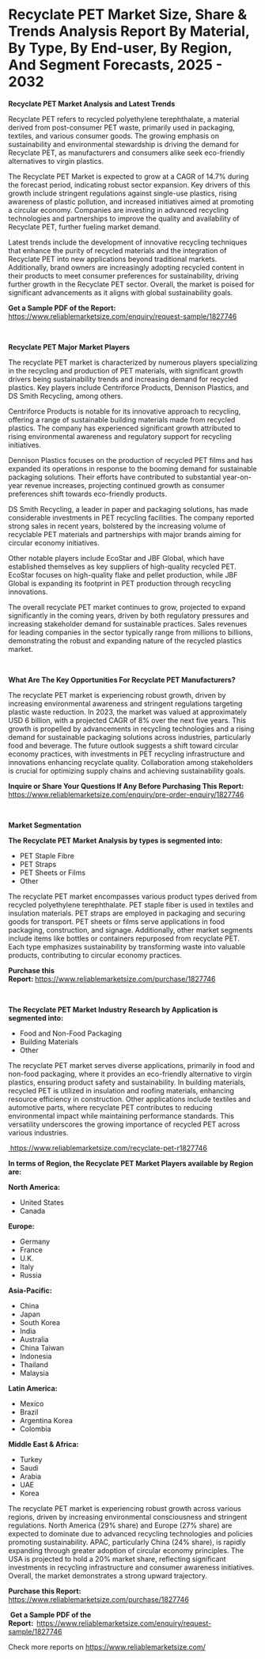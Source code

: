 <p><h1>Recyclate PET Market Size, Share & Trends Analysis Report By Material, By Type, By End-user, By Region, And Segment Forecasts, 2025 - 2032</h1></p><p><strong>Recyclate PET Market Analysis and Latest Trends</strong></p>
<p><p>Recyclate PET refers to recycled polyethylene terephthalate, a material derived from post-consumer PET waste, primarily used in packaging, textiles, and various consumer goods. The growing emphasis on sustainability and environmental stewardship is driving the demand for Recyclate PET, as manufacturers and consumers alike seek eco-friendly alternatives to virgin plastics.</p><p>The Recyclate PET Market is expected to grow at a CAGR of 14.7% during the forecast period, indicating robust sector expansion. Key drivers of this growth include stringent regulations against single-use plastics, rising awareness of plastic pollution, and increased initiatives aimed at promoting a circular economy. Companies are investing in advanced recycling technologies and partnerships to improve the quality and availability of Recyclate PET, further fueling market demand.</p><p>Latest trends include the development of innovative recycling techniques that enhance the purity of recycled materials and the integration of Recyclate PET into new applications beyond traditional markets. Additionally, brand owners are increasingly adopting recycled content in their products to meet consumer preferences for sustainability, driving further growth in the Recyclate PET sector. Overall, the market is poised for significant advancements as it aligns with global sustainability goals.</p></p>
<p><strong>Get a Sample PDF of the Report:&nbsp;</strong> <a href="https://www.reliablemarketsize.com/enquiry/request-sample/1827746?utm_campaign=1939&utm_medium=2&utm_source=Github&utm_content=ia&utm_term=03022025&utm_id=recyclate-pet">https://www.reliablemarketsize.com/enquiry/request-sample/1827746</a></p>
<p>&nbsp;</p>
<p><strong>Recyclate PET Major Market Players</strong></p>
<p><p>The recyclate PET market is characterized by numerous players specializing in the recycling and production of PET materials, with significant growth drivers being sustainability trends and increasing demand for recycled plastics. Key players include Centriforce Products, Dennison Plastics, and DS Smith Recycling, among others.</p><p>Centriforce Products is notable for its innovative approach to recycling, offering a range of sustainable building materials made from recycled plastics. The company has experienced significant growth attributed to rising environmental awareness and regulatory support for recycling initiatives.</p><p>Dennison Plastics focuses on the production of recycled PET films and has expanded its operations in response to the booming demand for sustainable packaging solutions. Their efforts have contributed to substantial year-on-year revenue increases, projecting continued growth as consumer preferences shift towards eco-friendly products.</p><p>DS Smith Recycling, a leader in paper and packaging solutions, has made considerable investments in PET recycling facilities. The company reported strong sales in recent years, bolstered by the increasing volume of recyclable PET materials and partnerships with major brands aiming for circular economy initiatives.</p><p>Other notable players include EcoStar and JBF Global, which have established themselves as key suppliers of high-quality recycled PET. EcoStar focuses on high-quality flake and pellet production, while JBF Global is expanding its footprint in PET production through recycling innovations.</p><p>The overall recyclate PET market continues to grow, projected to expand significantly in the coming years, driven by both regulatory pressures and increasing stakeholder demand for sustainable practices. Sales revenues for leading companies in the sector typically range from millions to billions, demonstrating the robust and expanding nature of the recycled plastics market.</p></p>
<p>&nbsp;</p>
<p><strong>What Are The Key Opportunities For Recyclate PET Manufacturers?</strong></p>
<p><p>The recyclate PET market is experiencing robust growth, driven by increasing environmental awareness and stringent regulations targeting plastic waste reduction. In 2023, the market was valued at approximately USD 6 billion, with a projected CAGR of 8% over the next five years. This growth is propelled by advancements in recycling technologies and a rising demand for sustainable packaging solutions across industries, particularly food and beverage. The future outlook suggests a shift toward circular economy practices, with investments in PET recycling infrastructure and innovations enhancing recyclate quality. Collaboration among stakeholders is crucial for optimizing supply chains and achieving sustainability goals.</p></p>
<p><strong>Inquire or Share Your Questions If Any Before Purchasing This Report:</strong> <a href="https://www.reliablemarketsize.com/enquiry/pre-order-enquiry/1827746?utm_campaign=1939&utm_medium=2&utm_source=Github&utm_content=ia&utm_term=03022025&utm_id=recyclate-pet">https://www.reliablemarketsize.com/enquiry/pre-order-enquiry/1827746</a></p>
<p>&nbsp;</p>
<p><strong>Market Segmentation</strong></p>
<p><strong>The Recyclate PET Market Analysis by types is segmented into:</strong></p>
<p><ul><li>PET Staple Fibre</li><li>PET Straps</li><li>PET Sheets or Films</li><li>Other</li></ul></p>
<p><p>The recyclate PET market encompasses various product types derived from recycled polyethylene terephthalate. PET staple fiber is used in textiles and insulation materials. PET straps are employed in packaging and securing goods for transport. PET sheets or films serve applications in food packaging, construction, and signage. Additionally, other market segments include items like bottles or containers repurposed from recyclate PET. Each type emphasizes sustainability by transforming waste into valuable products, contributing to circular economy practices.</p></p>
<p><strong>Purchase this Report:&nbsp;</strong><a href="https://www.reliablemarketsize.com/purchase/1827746?utm_campaign=1939&utm_medium=2&utm_source=Github&utm_content=ia&utm_term=03022025&utm_id=recyclate-pet">https://www.reliablemarketsize.com/purchase/1827746</a></p>
<p>&nbsp;</p>
<p><strong>The Recyclate PET Market Industry Research by Application is segmented into:</strong></p>
<p><ul><li>Food and Non-Food Packaging</li><li>Building Materials</li><li>Other</li></ul></p>
<p><p>The recyclate PET market serves diverse applications, primarily in food and non-food packaging, where it provides an eco-friendly alternative to virgin plastics, ensuring product safety and sustainability. In building materials, recycled PET is utilized in insulation and roofing materials, enhancing resource efficiency in construction. Other applications include textiles and automotive parts, where recyclate PET contributes to reducing environmental impact while maintaining performance standards. This versatility underscores the growing importance of recycled PET across various industries.</p></p>
<p><a href="https://www.reliablemarketsize.com/recyclate-pet-r1827746?utm_campaign=1939&utm_medium=2&utm_source=Github&utm_content=ia&utm_term=03022025&utm_id=recyclate-pet">&nbsp;https://www.reliablemarketsize.com/recyclate-pet-r1827746</a></p>
<p><strong>In terms of Region, the Recyclate PET Market Players available by Region are:</strong></p>
<p>
    <p> <strong> North America: </strong>
        <ul>
            <li>United States</li>
            <li>Canada</li>
        </ul>
        </p> 
    <p> <strong> Europe: </strong>
        <ul>
            <li>Germany</li>
            <li>France</li>
            <li>U.K.</li>
            <li>Italy</li>
            <li>Russia</li>
        </ul>
        </p> 
    <p> <strong> Asia-Pacific: </strong>
        <ul>
            <li>China</li>
            <li>Japan</li>
            <li>South Korea</li>
            <li>India</li>
            <li>Australia</li>
            <li>China Taiwan</li>
            <li>Indonesia</li>
            <li>Thailand</li>
            <li>Malaysia</li>
        </ul>
        </p> 
    <p> <strong> Latin America: </strong>
        <ul>
            <li>Mexico</li>
            <li>Brazil</li>
            <li>Argentina Korea</li>
            <li>Colombia</li>
        </ul>
        </p> 
    <p> <strong> Middle East & Africa: </strong>
        <ul>
            <li>Turkey</li>
            <li>Saudi</li>
            <li>Arabia</li>
            <li>UAE</li>
            <li>Korea</li>
        </ul>
    </p>
    </p>
<p><p>The recyclate PET market is experiencing robust growth across various regions, driven by increasing environmental consciousness and stringent regulations. North America (29% share) and Europe (27% share) are expected to dominate due to advanced recycling technologies and policies promoting sustainability. APAC, particularly China (24% share), is rapidly expanding through greater adoption of circular economy principles. The USA is projected to hold a 20% market share, reflecting significant investments in recycling infrastructure and consumer awareness initiatives. Overall, the market demonstrates a strong upward trajectory.</p></p>
<p><strong>Purchase this Report: </strong><a href="https://www.reliablemarketsize.com/purchase/1827746?utm_campaign=1939&utm_medium=2&utm_source=Github&utm_content=ia&utm_term=03022025&utm_id=recyclate-pet">https://www.reliablemarketsize.com/purchase/1827746</a></p>
<p>&nbsp;<strong>Get a Sample PDF of the Report:&nbsp;&nbsp;</strong><a href="https://www.reliablemarketsize.com/enquiry/request-sample/1827746?utm_campaign=1939&utm_medium=2&utm_source=Github&utm_content=ia&utm_term=03022025&utm_id=recyclate-pet">https://www.reliablemarketsize.com/enquiry/request-sample/1827746</a></p>
<p><strong></strong></p>
<p>Check more reports on <a href="https://www.reliablemarketsize.com/?utm_campaign=1939&utm_medium=2&utm_source=Github&utm_content=ia&utm_term=03022025&utm_id=recyclate-pet">https://www.reliablemarketsize.com/</a></p>